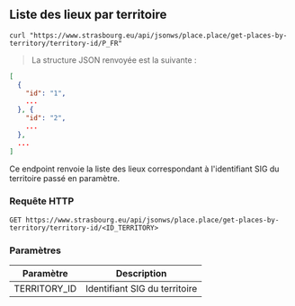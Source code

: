 ## Liste des lieux par territoire

```shell
curl "https://www.strasbourg.eu/api/jsonws/place.place/get-places-by-territory/territory-id/P_FR"
```

> La structure JSON renvoyée est la suivante :

```json
[
  {
    "id": "1",
    ...
  }, {
    "id": "2",
    ...
  },
  ...
]
```

Ce endpoint renvoie la liste des lieux correspondant à l'identifiant SIG du territoire passé en paramètre.

### Requête HTTP

`GET https://www.strasbourg.eu/api/jsonws/place.place/get-places-by-territory/territory-id/<ID_TERRITORY>`

### Paramètres

Paramètre | Description
--------- | -----------
TERRITORY_ID | Identifiant SIG du territoire
